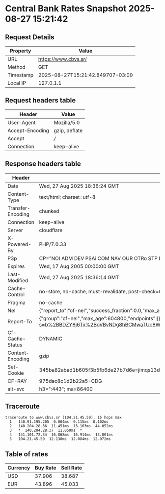 # Central Bank Rates Snapshot 2025-08-27 15:21:42
## Request Details

| Property | Value |
|----------|-------|
| URL | https://www.cbvs.sr/ |
| Method | GET |
| Timestamp | 2025-08-27T15:21:42.849707-03:00 |
| Local IP | 127.0.1.1 |
    
## Request headers table

| Header | Value |
|--------|-------|
| User-Agent | Mozilla/5.0 |
| Accept-Encoding | gzip, deflate |
| Accept | */* |
| Connection | keep-alive |

    
## Response headers table
| Header | Value |
|--------|-------|
| Date | Wed, 27 Aug 2025 18:36:24 GMT |
| Content-Type | text/html; charset=utf-8 |
| Transfer-Encoding | chunked |
| Connection | keep-alive |
| Server | cloudflare |
| X-Powered-By | PHP/7.0.33 |
| P3p | CP="NOI ADM DEV PSAi COM NAV OUR OTRo STP IND DEM" |
| Expires | Wed, 17 Aug 2005 00:00:00 GMT |
| Last-Modified | Wed, 27 Aug 2025 18:36:14 GMT |
| Cache-Control | no-store, no-cache, must-revalidate, post-check=0, pre-check=0 |
| Pragma | no-cache |
| Nel | {"report_to":"cf-nel","success_fraction":0.0,"max_age":604800} |
| Report-To | {"group":"cf-nel","max_age":604800,"endpoints":[{"url":"https://a.nel.cloudflare.com/report/v4?s=b%2BBDZY8j6Tx%2BoVBvNDg8hBCMwaTUc8WT2M4Ps%2Fi9KJ%2Fudof8MNoXwGQfep13nlZ8fBf60j%2Bbu3UFQkiTrsdKZX4jZ5GpssLCc%2BpF"}]} |
| Cf-Cache-Status | DYNAMIC |
| Content-Encoding | gzip |
| Set-Cookie | 345ba82abad1b605f3b5fb6de27b7d6e=jimqs13du6bd4m3l5shig84fg7; HttpOnly; Path=/ |
| CF-RAY | 975dac8c1d2b22a5-CDG |
| alt-svc | h3=":443"; ma=86400 |

## Traceroute 

```
traceroute to www.cbvs.sr (104.21.45.59), 15 hops max
  1   140.91.195.205  0.004ms  0.115ms  0.102ms 
  2   140.204.28.36  11.451ms  13.163ms  44.052ms 
  3   *  140.204.28.37  11.050ms  * 
  4   141.101.72.34  16.868ms  16.914ms  13.801ms 
  5   104.21.45.59  12.138ms  12.084ms  12.072ms 

```


## Table of rates

| Currency | Buy Rate | Sell Rate |
|----------|----------|-----------|
| USD | 37.906 | 38.687 |
| EUR | 43.896 | 45.033 |

